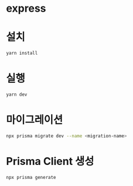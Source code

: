 # express

# 설치

```bash
yarn install
```

# 실행

```bash
yarn dev
```

# 마이그레이션

```bash
npx prisma migrate dev --name <migration-name>
```

# Prisma Client 생성

```bash
npx prisma generate
```
